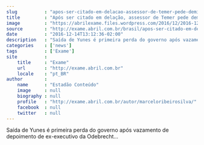 ```yaml
---
slug          : "apos-ser-citado-em-delacao-assessor-de-temer-pede-demissao"
title         : "Após ser citado em delação, assessor de Temer pede demissão"
image         : "https://abrilexame.files.wordpress.com/2016/12/2016-12-12t110448z_1_lynxmpecbb0i9_rtroptp_4_brazil-politics-temer.jpg?quality=70&strip=all&w=1024"
source        : "http://exame.abril.com.br/brasil/apos-ser-citado-em-delacao-assessor-de-temer-pede-demissao/"
date          : "2016-12-14T13:12:36-02:00"
description   : "Saída de Yunes é primeira perda do governo após vazamento de depoimento de ex-executivo da Odebrecht..."
categories    : ['news']
tags          : ['Exame']
site          :
    title     : "Exame"
    url       : "http://exame.abril.com.br"
    locale    : "pt_BR"
author        :
    name      : "Estadão Conteúdo"
    image     : null
    biography : null
    profile   : "http://exame.abril.com.br/autor/marceloribeirosilva/"
    facebook  : null
    twitter   : null
---
```


Saída de Yunes é primeira perda do governo após vazamento de depoimento de ex-executivo da Odebrecht...
